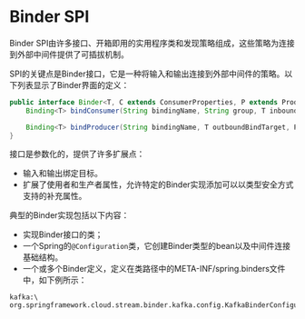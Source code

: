 # Binder SPI

Binder SPI由许多接口、开箱即用的实用程序类和发现策略组成，这些策略为连接到外部中间件提供了可插拔机制。

SPI的关键点是Binder接口，它是一种将输入和输出连接到外部中间件的策略。以下列表显示了Binder界面的定义：


```java
public interface Binder<T, C extends ConsumerProperties, P extends ProducerProperties> {
    Binding<T> bindConsumer(String bindingName, String group, T inboundBindTarget, C consumerProperties);

    Binding<T> bindProducer(String bindingName, T outboundBindTarget, P producerProperties);
}
```


接口是参数化的，提供了许多扩展点：

* 输入和输出绑定目标。
* 扩展了使用者和生产者属性，允许特定的Binder实现添加可以以类型安全方式支持的补充属性。

典型的Binder实现包括以下内容：

* 实现Binder接口的类；
* 一个Spring的`@Configuration`类，它创建Binder类型的bean以及中间件连接基础结构。
* 一个或多个Binder定义，定义在类路径中的META-INF/spring.binders文件中，如下例所示：

```
kafka:\
org.springframework.cloud.stream.binder.kafka.config.KafkaBinderConfiguration
```



